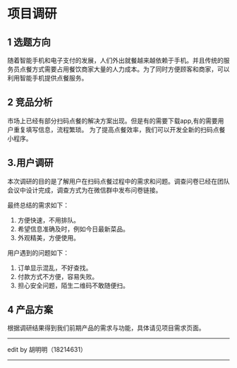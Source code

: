 ﻿# 项目调研

## 1 选题方向

随着智能手机和电子支付的发展，人们外出就餐越来越依赖于手机。并且传统的服务员点餐方式需要占用餐饮商家大量的人力成本。为了同时方便顾客和商家，可以利用智能手机提供点餐服务。

## 2 竞品分析

市场上已经有部分扫码点餐的解决方案出现。但是有的需要下载app,有的需要用户重复填写信息，流程繁琐。
为了提高点餐效率，我们可以开发全新的扫码点餐小程序。

## 3.用户调研

本次调研的目的是了解用户在扫码点餐过程中的需求和问题。调查问卷已经在团队会议中设计完成，调查方式为在微信群中发布问卷链接。

最终总结的需求如下：

1. 方便快速，不用排队。 
2. 希望信息准确及时，例如今日最新菜品。
3. 外观精美，方便使用。

用户遇到的问题如下：

1. 订单显示混乱，不好查找。
2. 付款方式不方便，容易失败。
3. 担心安全问题，陌生二维码不敢随便扫。


## 4 产品方案

根据调研结果得到我们前期产品的需求与功能，具体请见项目需求页面。


***
edit by 胡明明（18214631）
***
